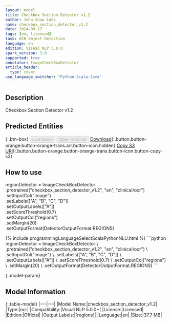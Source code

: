 ```yaml
---
layout: model
title: Checkbox Section Detector v1.2
author: John Snow Labs
name: checkbox_section_detector_v1.2
date: 2024-09-17
tags: [en, licensed]
task: OCR Object Detection
language: en
edition: Visual NLP 5.0.0
spark_version: 3.0
supported: true
annotator: ImageCheckBoxDetector
article_header:
  type: cover
use_language_switcher: "Python-Scala-Java"
---
```


## Description

Checkbox Section Detector v1.2

## Predicted Entities



{:.btn-box}
<button class="button button-orange" disabled>Live Demo</button>
<button class="button button-orange" disabled>Open in Colab</button>
[Download](https://s3.amazonaws.com/auxdata.johnsnowlabs.com/clinical/ocr/checkbox_section_detector_v1.2_en_5.0.0_3.0_1726554386391.zip){:.button.button-orange.button-orange-trans.arr.button-icon.hidden}
[Copy S3 URI](s3://auxdata.johnsnowlabs.com/clinical/ocr/checkbox_section_detector_v1.2_en_5.0.0_3.0_1726554386391.zip){:.button.button-orange.button-orange-trans.button-icon.button-copy-s3}

## How to use

regionDetector = ImageCheckBoxDetector \
    .pretrained("checkbox_section_detector_v1.2", "en", "clinical/ocr") \
    .setInputCol("image") \
    .setLabels(["A", "B", "C", "D"]) \
    .setOutputLabels(["A"]) \
    .setScoreThreshold(0.7) \
    .setOutputCol("regions")  \
    .setMargin(20) \
    .setOutputFormat(DetectorOutputFormat.REGIONS)

<div class="tabs-box" markdown="1">
{% include programmingLanguageSelectScalaPythonNLU.html %}
```python
regionDetector = ImageCheckBoxDetector \
    .pretrained("checkbox_section_detector_v1.2", "en", "clinical/ocr") \
    .setInputCol("image") \
    .setLabels(["A", "B", "C", "D"]) \
    .setOutputLabels(["A"]) \
    .setScoreThreshold(0.7) \
    .setOutputCol("regions")  \
    .setMargin(20) \
    .setOutputFormat(DetectorOutputFormat.REGIONS)
```

</div>

{:.model-param}
## Model Information

{:.table-model}
|---|---|
|Model Name:|checkbox_section_detector_v1.2|
|Type:|ocr|
|Compatibility:|Visual NLP 5.0.0+|
|License:|Licensed|
|Edition:|Official|
|Output Labels:|[regions]|
|Language:|en|
|Size:|37.7 MB|